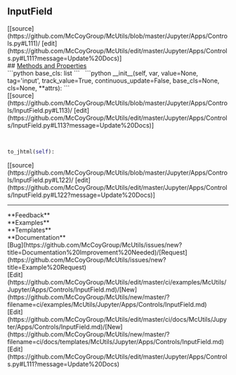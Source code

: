 ## <a id="McUtils.Jupyter.Apps.Controls.InputField">InputField</a> 

<div class="docs-source-link" markdown="1">
[[source](https://github.com/McCoyGroup/McUtils/blob/master/Jupyter/Apps/Controls.py#L111)/
[edit](https://github.com/McCoyGroup/McUtils/edit/master/Jupyter/Apps/Controls.py#L111?message=Update%20Docs)]
</div>









<div class="collapsible-section">
 <div class="collapsible-section collapsible-section-header" markdown="1">
## <a class="collapse-link" data-toggle="collapse" href="#methods" markdown="1"> Methods and Properties</a> <a class="float-right" data-toggle="collapse" href="#methods"><i class="fa fa-chevron-down"></i></a>
 </div>
 <div class="collapsible-section collapsible-section-body collapse show" id="methods" markdown="1">
 ```python
base_cls: list
```
<a id="McUtils.Jupyter.Apps.Controls.InputField.__init__" class="docs-object-method">&nbsp;</a> 
```python
__init__(self, var, value=None, tag='input', track_value=True, continuous_update=False, base_cls=None, cls=None, **attrs): 
```
<div class="docs-source-link" markdown="1">
[[source](https://github.com/McCoyGroup/McUtils/blob/master/Jupyter/Apps/Controls/InputField.py#L113)/
[edit](https://github.com/McCoyGroup/McUtils/edit/master/Jupyter/Apps/Controls/InputField.py#L113?message=Update%20Docs)]
</div>


<a id="McUtils.Jupyter.Apps.Controls.InputField.to_jhtml" class="docs-object-method">&nbsp;</a> 
```python
to_jhtml(self): 
```
<div class="docs-source-link" markdown="1">
[[source](https://github.com/McCoyGroup/McUtils/blob/master/Jupyter/Apps/Controls/InputField.py#L122)/
[edit](https://github.com/McCoyGroup/McUtils/edit/master/Jupyter/Apps/Controls/InputField.py#L122?message=Update%20Docs)]
</div>
 </div>
</div>












---


<div markdown="1" class="text-secondary">
<div class="container">
  <div class="row">
   <div class="col" markdown="1">
**Feedback**   
</div>
   <div class="col" markdown="1">
**Examples**   
</div>
   <div class="col" markdown="1">
**Templates**   
</div>
   <div class="col" markdown="1">
**Documentation**   
</div>
   <div class="col" markdown="1">
   
</div>
   <div class="col" markdown="1">
   
</div>
   <div class="col" markdown="1">
   
</div>
</div>
  <div class="row">
   <div class="col" markdown="1">
[Bug](https://github.com/McCoyGroup/McUtils/issues/new?title=Documentation%20Improvement%20Needed)/[Request](https://github.com/McCoyGroup/McUtils/issues/new?title=Example%20Request)   
</div>
   <div class="col" markdown="1">
[Edit](https://github.com/McCoyGroup/McUtils/edit/master/ci/examples/McUtils/Jupyter/Apps/Controls/InputField.md)/[New](https://github.com/McCoyGroup/McUtils/new/master/?filename=ci/examples/McUtils/Jupyter/Apps/Controls/InputField.md)   
</div>
   <div class="col" markdown="1">
[Edit](https://github.com/McCoyGroup/McUtils/edit/master/ci/docs/McUtils/Jupyter/Apps/Controls/InputField.md)/[New](https://github.com/McCoyGroup/McUtils/new/master/?filename=ci/docs/templates/McUtils/Jupyter/Apps/Controls/InputField.md)   
</div>
   <div class="col" markdown="1">
[Edit](https://github.com/McCoyGroup/McUtils/edit/master/Jupyter/Apps/Controls.py#L111?message=Update%20Docs)   
</div>
   <div class="col" markdown="1">
   
</div>
   <div class="col" markdown="1">
   
</div>
   <div class="col" markdown="1">
   
</div>
</div>
</div>
</div>